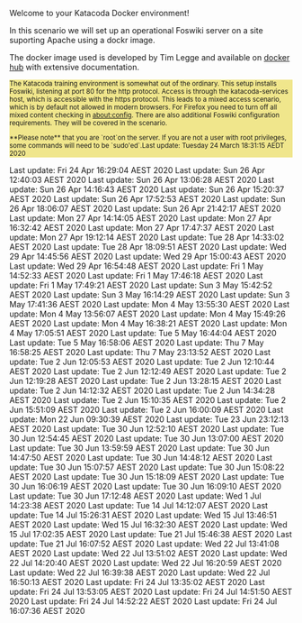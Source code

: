 Welcome to your Katacoda Docker environment!

In this scenario we will set up an operational Foswiki server on a site suporting Apache using a dockr image.

The docker image used is developed by Tim Legge and available on
[docker hub](https://hub.docker.com/r/timlegge/docker-foswiki)
with extensive documentation.

<div style="background-color: khaki; font-size: smaller" >

The Katacoda training environment is somewhat out of the ordinary. This setup installs Foswiki, listening at port 80 for the http protocol.
Access is through the katacoda-services host, which is accessible with the https protocol.
This leads to a mixed access scenario, which is by default not allowed in modern browsers.
For Firefox  you need to turn off all mixed content checking in
[about:config](https://docs.sdl.com/LiveContent/content/en-US/SDL%20Web-v5/GUID-A96F0612-53DE-4E35-AE09-48D57146D6E4).
There are also additional Foswiki configuration requirements. They will be covered in the scenario.
<p />
**Please note** that you are `root`on the server.
If you are not a user with root privileges, some commands will need to be `sudo'ed`.Last update: Tuesday 24 March  18:31:15 AEDT 2020
</div>


Last update: Fri 24 Apr 16:29:04 AEST 2020
Last update: Sun 26 Apr 12:40:03 AEST 2020
Last update: Sun 26 Apr 13:06:28 AEST 2020
Last update: Sun 26 Apr 14:16:43 AEST 2020
Last update: Sun 26 Apr 15:20:37 AEST 2020
Last update: Sun 26 Apr 17:52:53 AEST 2020
Last update: Sun 26 Apr 18:06:07 AEST 2020
Last update: Sun 26 Apr 21:42:17 AEST 2020
Last update: Mon 27 Apr 14:14:05 AEST 2020
Last update: Mon 27 Apr 16:32:42 AEST 2020
Last update: Mon 27 Apr 17:47:37 AEST 2020
Last update: Mon 27 Apr 19:12:14 AEST 2020
Last update: Tue 28 Apr 14:33:02 AEST 2020
Last update: Tue 28 Apr 18:09:51 AEST 2020
Last update: Wed 29 Apr 14:45:56 AEST 2020
Last update: Wed 29 Apr 15:00:43 AEST 2020
Last update: Wed 29 Apr 16:54:48 AEST 2020
Last update: Fri  1 May 14:52:33 AEST 2020
Last update: Fri  1 May 17:46:18 AEST 2020
Last update: Fri  1 May 17:49:21 AEST 2020
Last update: Sun  3 May 15:42:52 AEST 2020
Last update: Sun  3 May 16:14:29 AEST 2020
Last update: Sun  3 May 17:41:36 AEST 2020
Last update: Mon  4 May 13:55:30 AEST 2020
Last update: Mon  4 May 13:56:07 AEST 2020
Last update: Mon  4 May 15:49:26 AEST 2020
Last update: Mon  4 May 16:38:21 AEST 2020
Last update: Mon  4 May 17:05:51 AEST 2020
Last update: Tue  5 May 16:44:04 AEST 2020
Last update: Tue  5 May 16:58:06 AEST 2020
Last update: Thu  7 May 16:58:25 AEST 2020
Last update: Thu  7 May 23:13:52 AEST 2020
Last update: Tue  2 Jun 12:05:53 AEST 2020
Last update: Tue  2 Jun 12:10:44 AEST 2020
Last update: Tue  2 Jun 12:12:49 AEST 2020
Last update: Tue  2 Jun 12:19:28 AEST 2020
Last update: Tue  2 Jun 13:28:15 AEST 2020
Last update: Tue  2 Jun 14:12:32 AEST 2020
Last update: Tue  2 Jun 14:34:28 AEST 2020
Last update: Tue  2 Jun 15:10:35 AEST 2020
Last update: Tue  2 Jun 15:51:09 AEST 2020
Last update: Tue  2 Jun 16:00:09 AEST 2020
Last update: Mon 22 Jun 09:30:39 AEST 2020
Last update: Tue 23 Jun 23:12:13 AEST 2020
Last update: Tue 30 Jun 12:52:10 AEST 2020
Last update: Tue 30 Jun 12:54:45 AEST 2020
Last update: Tue 30 Jun 13:07:00 AEST 2020
Last update: Tue 30 Jun 13:59:59 AEST 2020
Last update: Tue 30 Jun 14:47:50 AEST 2020
Last update: Tue 30 Jun 14:48:12 AEST 2020
Last update: Tue 30 Jun 15:07:57 AEST 2020
Last update: Tue 30 Jun 15:08:22 AEST 2020
Last update: Tue 30 Jun 15:18:09 AEST 2020
Last update: Tue 30 Jun 16:06:19 AEST 2020
Last update: Tue 30 Jun 16:09:10 AEST 2020
Last update: Tue 30 Jun 17:12:48 AEST 2020
Last update: Wed  1 Jul 14:23:38 AEST 2020
Last update: Tue 14 Jul 14:12:07 AEST 2020
Last update: Tue 14 Jul 15:26:31 AEST 2020
Last update: Wed 15 Jul 13:46:51 AEST 2020
Last update: Wed 15 Jul 16:32:30 AEST 2020
Last update: Wed 15 Jul 17:02:35 AEST 2020
Last update: Tue 21 Jul 15:46:38 AEST 2020
Last update: Tue 21 Jul 16:07:52 AEST 2020
Last update: Wed 22 Jul 13:41:08 AEST 2020
Last update: Wed 22 Jul 13:51:02 AEST 2020
Last update: Wed 22 Jul 14:20:40 AEST 2020
Last update: Wed 22 Jul 16:20:59 AEST 2020
Last update: Wed 22 Jul 16:39:38 AEST 2020
Last update: Wed 22 Jul 16:50:13 AEST 2020
Last update: Fri 24 Jul 13:35:02 AEST 2020
Last update: Fri 24 Jul 13:53:05 AEST 2020
Last update: Fri 24 Jul 14:51:50 AEST 2020
Last update: Fri 24 Jul 14:52:22 AEST 2020
Last update: Fri 24 Jul 16:07:36 AEST 2020
